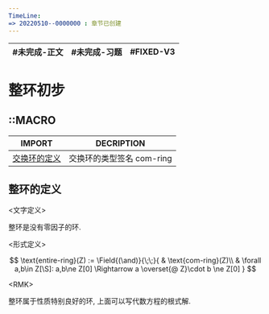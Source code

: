 ```yaml
---
TimeLine: 
=> 20220510--0000000 : 章节已创建
---
```

| #未完成-正文 | #未完成-习题 | #FIXED-V3 | 
| ------------ | ------------ | --------- |

# 整环初步

## ::MACRO

| IMPORT                                               | DECRIPTION |
| ---------------------------------------------------- | ---------- |
| [交换环的定义](代数-环-交换环的定义.md#交换环的定义) | 交换环的类型签名 $\text{com-ring}$ | 

## 整环的定义

\<文字定义\>

整环是没有零因子的环. 

\<形式定义\>

$$
\text{entire-ring}(Z) := \Field{(\and)}{\;\;}{
    & \text{com-ring}(Z)\\
    & \forall a,b\in Z[\S]: a,b\ne Z[0] \Rightarrow a \overset{@ Z}\cdot b \ne Z[0]
}
$$

\<RMK\>

整环属于性质特别良好的环, 上面可以写代数方程的根式解. 

